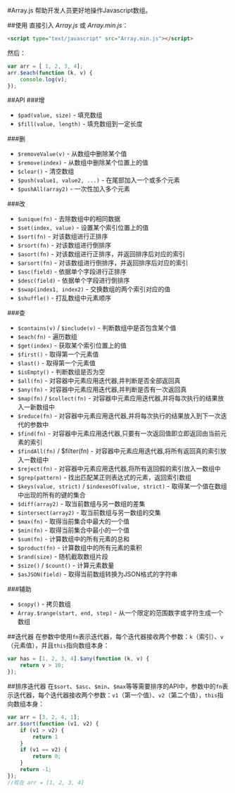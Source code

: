 #Array.js
帮助开发人员更好地操作Javascript数组。

##使用
直接引入 *Array.js* 或 *Array.min.js*：
~~~html
<script type="text/javascript" src="Array.min.js"></script> 
~~~

然后：
~~~javascript
var arr = [ 1, 2, 3, 4];
arr.$each(function (k, v) {
	console.log(v);
});
~~~

##API
###增
* `$pad(value, size)` - 填充数组
* `$fill(value, length)` - 填充数组到一定长度

###删
* `$removeValue(v)` - 从数组中删除某个值
* `$remove(index)` - 从数组中删除某个位置上的值
* `$clear()` - 清空数组
* `$push(value1, value2, ...)` - 在尾部加入一个或多个元素
* `$pushAll(array2)` - 一次性加入多个元素

###改
* `$unique(fn)` - 去除数组中的相同数据
* `$set(index, value)` - 设置某个索引位置上的值
* `$sort(fn)` - 对该数组进行正排序
* `$rsort(fn)` - 对该数组进行倒排序
* `$asort(fn)` - 对该数组进行正排序，并返回排序后对应的索引
* `$arsort(fn)` - 对该数组进行倒排序，并返回排序后对应的索引
* `$asc(field)` - 依据单个字段进行正排序
* `$desc(field)` - 依据单个字段进行倒排序
* `$swap(index1, index2)` - 交换数组的两个索引对应的值
* `$shuffle()` - 打乱数组中元素顺序

###查
* `$contains(v)` / `$include(v)` - 判断数组中是否包含某个值
* `$each(fn)` - 遍历数组
* `$get(index)` - 获取某个索引位置上的值
* `$first()` - 取得第一个元素值
* `$last()` - 取得第一个元素值
* `$isEmpty()` - 判断数组是否为空
* `$all(fn)` - 对容器中元素应用迭代器,并判断是否全部返回真
* `$any(fn)` - 对容器中元素应用迭代器,并判断是否有一次返回真
* `$map(fn)` / `$collect(fn)` - 对容器中元素应用迭代器,并将每次执行的结果放入一新数组中
* `$reduce(fn)` - 对容器中元素应用迭代器,并将每次执行的结果放入到下一次迭代的参数中
* `$find(fn)` - 对容器中元素应用迭代器,只要有一次返回值即立即返回由当前元素的索引
* `$findAll(fn)` / $filter(fn) - 对容器中元素应用迭代器,将所有返回真的索引放入一数组中
* `$reject(fn)` - 对容器中元素应用迭代器,将所有返回假的索引放入一数组中
* `$grep(pattern)` - 找出匹配某正则表达式的元素，返回索引数组
* `$keys(value, strict)` / `$indexesOf(value, strict)` - 取得某一个值在数组中出现的所有的键的集合
* `$diff(array2)` - 取当前数组与另一数组的差集
* `$intersect(array2)` - 取当前数组与另一数组的交集
* `$max(fn)` - 取得当前集合中最大的一个值
* `$min(fn)` - 取得当前集合中最小的一个值
* `$sum(fn)` - 计算数组中的所有元素的总和
* `$product(fn)` - 计算数组中的所有元素的乘积
* `$rand(size)` - 随机截取数组片段
* `$size()` / `$count()` - 计算元素数量
* `$asJSON(field)` - 取得当前数组转换为JSON格式的字符串

###辅助
* `$copy()` - 拷贝数组
* `Array.$range(start, end, step)` - 从一个限定的范围数字或字符生成一个数组

##迭代器
在参数中使用`fn`表示迭代器，每个迭代器接收两个参数：`k`（索引）、`v`（元素值），并且`this`指向数组本身：
~~~javascript
var has = [1, 2, 3, 4].$any(function (k, v) {
	return v > 10;
});
~~~

##排序迭代器
在`$sort`、`$asc`、`$min`、`$max`等等需要排序的API中，参数中的`fn`表示迭代器，每个迭代器接收两个参数：`v1`（第一个值）、`v2`（第二个值），`this`指向数组本身：
~~~javascript
var arr = [3, 2, 4, 1];
arr.$sort(function (v1, v2) {
	if (v1 > v2) {
		return 1
	}
	if (v1 == v2) {
		return 0;
	}
	return -1;
});
//现在 arr = [1, 2, 3, 4]
~~~
